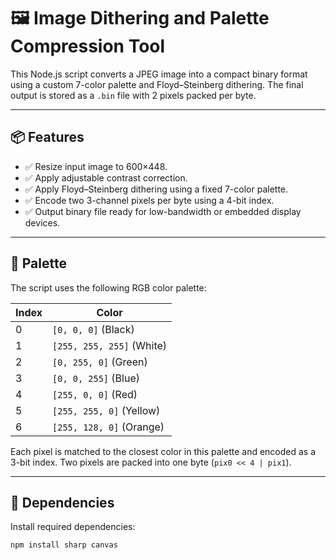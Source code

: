 # 🖼️ Image Dithering and Palette Compression Tool

This Node.js script converts a JPEG image into a compact binary format using a custom 7-color palette and Floyd–Steinberg dithering. The final output is stored as a `.bin` file with 2 pixels packed per byte.

---

## 📦 Features

- ✅ Resize input image to 600×448.
- ✅ Apply adjustable contrast correction.
- ✅ Apply Floyd–Steinberg dithering using a fixed 7-color palette.
- ✅ Encode two 3-channel pixels per byte using a 4-bit index.
- ✅ Output binary file ready for low-bandwidth or embedded display devices.

---

## 🎨 Palette

The script uses the following RGB color palette:

| Index | Color              |
|-------|--------------------|
| 0     | `[0, 0, 0]`        (Black)  |
| 1     | `[255, 255, 255]`  (White)  |
| 2     | `[0, 255, 0]`      (Green)  |
| 3     | `[0, 0, 255]`      (Blue)   |
| 4     | `[255, 0, 0]`      (Red)    |
| 5     | `[255, 255, 0]`    (Yellow) |
| 6     | `[255, 128, 0]`    (Orange) |

Each pixel is matched to the closest color in this palette and encoded as a 3-bit index. Two pixels are packed into one byte (`pix0 << 4 | pix1`).

---

## 🧰 Dependencies

Install required dependencies:

```bash
npm install sharp canvas

